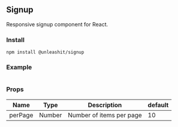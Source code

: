 ## Signup

Responsive signup component for React.

### Install
```
npm install @unleashit/signup
```

### Example

```javascript

```

### Props

| Name      | Type |  Description | default |
| ----------- | ----------- | ---------| ------- |
| perPage      | Number       | Number of items per page | 10 |

